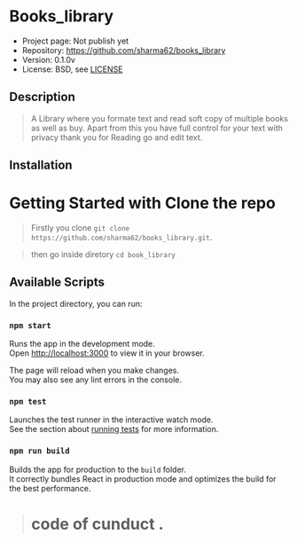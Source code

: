 # Books_library

* Project page: Not publish yet
* Repository: https://github.com/sharma62/books_library
* Version: 0.1.0v
* License: BSD, see [LICENSE](LICENSE)

## Description
> A Library where you formate text and read soft copy of multiple books as well as buy. Apart from this   you have full control for your text with privacy thank you for Reading go and edit text.

## Installation

# Getting Started with Clone the repo

> Firstly you clone `git clone  https://github.com/sharma62/books_library.git`.

> then go inside diretory `cd book_library`

## Available Scripts

In the project directory, you can run:

### `npm start`

Runs the app in the development mode.\
Open [http://localhost:3000](http://localhost:3000) to view it in your browser.

The page will reload when you make changes.\
You may also see any lint errors in the console.

### `npm test`

Launches the test runner in the interactive watch mode.\
See the section about [running tests](https://facebook.github.io/create-react-app/docs/running-tests) for more information.

### `npm run build`

Builds the app for production to the `build` folder.\
It correctly bundles React in production mode and optimizes the build for the best performance.

> # code of cunduct .

